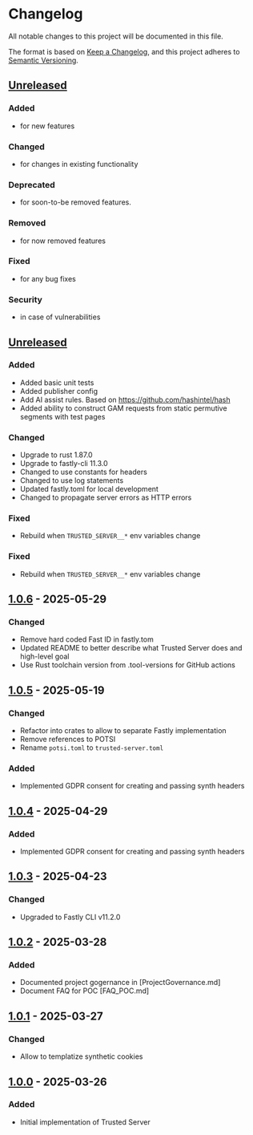 
# Changelog

All notable changes to this project will be documented in this file.

The format is based on [Keep a Changelog](https://keepachangelog.com/en/1.1.0/),
and this project adheres to [Semantic Versioning](https://semver.org/spec/v2.0.0.html).

## [Unreleased]

### Added
- for new features

### Changed
-  for changes in existing functionality

### Deprecated 
- for soon-to-be removed features.

### Removed 
- for now removed features

### Fixed
- for any bug fixes

### Security
- in case of vulnerabilities

## [Unreleased]

### Added
- Added basic unit tests
- Added publisher config
- Add AI assist rules. Based on https://github.com/hashintel/hash
- Added ability to construct GAM requests from static permutive segments with test pages

### Changed
- Upgrade to rust 1.87.0
- Upgrade to fastly-cli 11.3.0
- Changed to use constants for headers
- Changed to use log statements
- Updated fastly.toml for local development
- Changed to propagate server errors as HTTP errors

### Fixed
- Rebuild when `TRUSTED_SERVER__*` env variables change 

### Fixed
- Rebuild when `TRUSTED_SERVER__*` env variables change 

## [1.0.6] - 2025-05-29

### Changed
- Remove hard coded Fast ID in fastly.tom
- Updated README to better describe what Trusted Server does and high-level goal
- Use Rust toolchain version from .tool-versions for GitHub actions 

## [1.0.5] - 2025-05-19

### Changed

- Refactor into crates to allow to separate Fastly implementation
- Remove references to POTSI
- Rename `potsi.toml` to `trusted-server.toml`

### Added

- Implemented GDPR consent for creating and passing synth headers

## [1.0.4] - 2025-04-29

### Added

- Implemented GDPR consent for creating and passing synth headers

## [1.0.3] - 2025-04-23

### Changed

- Upgraded to Fastly CLI v11.2.0

## [1.0.2] - 2025-03-28

### Added
- Documented project gogernance in [ProjectGovernance.md]
- Document FAQ for POC [FAQ_POC.md]

## [1.0.1] - 2025-03-27

### Changed

- Allow to templatize synthetic cookies

## [1.0.0] - 2025-03-26

### Added

- Initial implementation of Trusted Server

[Unreleased]:https://github.com/IABTechLab/trusted-server/compare/v1.0.6...HEAD
[1.0.6]:https://github.com/IABTechLab/trusted-server/compare/v1.0.5...v1.0.6
[1.0.5]:https://github.com/IABTechLab/trusted-server/compare/v1.0.4...v1.0.5
[1.0.4]:https://github.com/IABTechLab/trusted-server/compare/v1.0.3...v1.0.4
[1.0.3]:https://github.com/IABTechLab/trusted-server/compare/v1.0.2...v1.0.3
[1.0.2]:https://github.com/IABTechLab/trusted-server/compare/v1.0.1...v1.0.2
[1.0.1]:https://github.com/IABTechLab/trusted-server/compare/v1.0.0...v1.0.1
[1.0.0]:https://github.com/IABTechLab/trusted-server/releases/tag/v1.0.0
